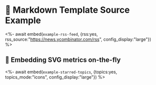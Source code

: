 # 📒 Markdown Template Source Example

<%- await embed(`example-rss-feed`, {rss:yes, rss_source:"https://news.ycombinator.com/rss", config_display:"large"}) %>

## 🎈 Embedding SVG metrics on-the-fly

<%- await embed(`example-starred-topics`, {topics:yes, topics_mode:"icons", config_display:"large"}) %>
